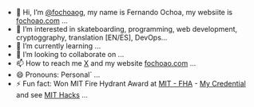 - 👋 Hi, I’m [@fochoaog](https://github.com/fochoaog), my name is Fernando Ochoa, my websiite is [fochoao.com](https:://www.fochoao.com) ...
- 👀 I’m interested in skateboarding, programming, web development, cryptoggraphy, translation [EN/ES], DevOps...
- 🌱 I’m currently learning ...
- 💞️ I’m looking to collaborate on ...
- 📫 How to reach me [X](https://x.com/FernandoOchoaO2) and my website [fochoao.com](https:://www.fochoao.com) ...
- 😄 Pronouns: Personal` ...
- ⚡ Fun fact: Won MIT Fire Hydrant Award at [MIT - FHA](https://professionalprograms.mit.edu/fire-hydrant-award/) - [My Credential](https://www.credential.net/9bd1b398-1233-4efe-ba86-415ca5dda476#gs.d46jmf) and see [MIT Hacks](https://hacks.mit.edu/) ...

<!---
fochoaog/fochoaog is a ✨ special ✨ repository because its `README.md` (this file) appears on your GitHub profile.
You can click the Preview link to take a look at your changes.
--->
